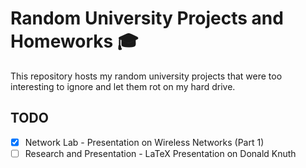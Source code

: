 # Random University Projects and Homeworks 🎓

This repository hosts my random university projects that were too interesting to ignore and let them rot on my hard drive.

## TODO
- [x] Network Lab - Presentation on Wireless Networks (Part 1)
- [ ] Research and Presentation - LaTeX Presentation on Donald Knuth
